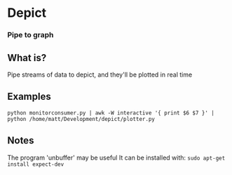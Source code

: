 # Depict

### Pipe to graph 

## What is?

Pipe streams of data to depict, and they'll be plotted in real time

## Examples

`python monitorconsumer.py | awk -W interactive '{ print $6 $7 }' | python /home/matt/Development/depict/plotter.py`

## Notes

The program 'unbuffer' may be useful
It can be installed with:
`sudo apt-get install expect-dev`

